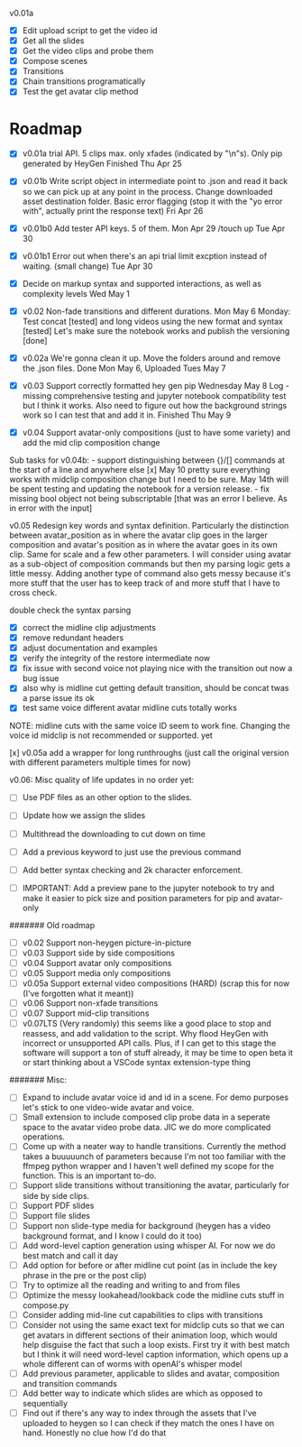 v0.01a
- [x] Edit upload script to get the video id
- [x] Get all the slides
- [x] Get the video clips and probe them
- [x] Compose scenes
- [x] Transitions
- [x] Chain transitions programatically
- [x] Test the get avatar clip method

# Roadmap
- [x] v0.01a trial API. 5 clips max. only xfades (indicated by "\n"s). Only pip generated by HeyGen Finished Thu Apr 25
- [x] v0.01b Write script object in intermediate point to .json and read it back so we can pick up at any point in the process. Change downloaded asset destination folder. Basic error flagging (stop it with the "yo error with", actually print the response text) Fri Apr 26
- [x] v0.01b0 Add tester API keys. 5 of them. Mon Apr 29 /touch up Tue Apr 30
- [x] v0.01b1 Error out when there's an api trial limit excption instead of waiting. (small change) Tue Apr 30
- [x] Decide on markup syntax and supported interactions, as well as complexity levels Wed May 1
- [x] v0.02 Non-fade transitions and different durations. Mon May 6
Monday: Test concat [tested] and long videos using the new format and syntax [tested]
Let's make sure the notebook works and publish the versioning [done]
- [x] v0.02a We're gonna clean it up. Move the folders around and remove the .json files. Done Mon May 6, Uploaded Tues May 7
- [x] v0.03 Support correctly formatted hey gen pip
Wednesday May 8 Log - missing comprehensive testing and jupyter notebook compatibility test but I think it works. Also need to figure out how the background strings work so I can test that and add it in. Finished Thu May 9

- [x] v0.04 Support avatar-only compositions (just to have some variety) and add the mid clip composition change

Sub tasks for v0.04b:
    - support distinguishing between {}/[] commands at the start of a line and anywhere else [x] May 10
    pretty sure everything works with midclip composition change but I need to be sure. May 14th will be spent testing and updating the notebook for a version release.
    - fix missing bool object not being subscriptable [that was an error I believe. As in error with the input]


v0.05 
Redesign key words and syntax definition. Particularly the distinction between avatar_position as in where the avatar clip goes in the larger composition and avatar's position as in where the avatar goes in its own clip. Same for scale and a few other parameters. I will consider using avatar as a sub-object of composition commands but then my parsing logic gets a little messy. Adding another type of command also gets messy because it's more stuff that the user has to keep track of and more stuff that I have to cross check.

double check the syntax parsing
- [x] correct the midline clip adjustments
- [x] remove redundant headers
- [x] adjust documentation and examples
- [x] verify the integrity of the restore intermediate now
- [x] fix issue with second voice not playing nice with the transition out now a bug issue
- [x] also why is midline cut getting default transition, should be concat twas a parse issue its ok 
- [x] test same voice different avatar midline cuts totally works

NOTE: midline cuts with the same voice ID seem to work fine. Changing the voice id midclip is not recommended or supported. yet

[x] v0.05a add a wrapper for long runthroughs (just call the original version with different parameters multiple times for now)

v0.06:
Misc quality of life updates in no order yet:
- [ ] Use PDF files as an other option to the slides.
- [ ] Update how we assign the slides
- [ ] Multithread the downloading to cut down on time
- [ ] Add a previous keyword to just use the previous command
- [ ] Add better syntax checking and 2k character enforcement.
- [ ] IMPORTANT: Add a preview pane to the jupyter notebook to try and make it easier to pick size and position parameters for pip and avatar-only


####### Old roadmap
- [ ] v0.02     Support non-heygen picture-in-picture
- [ ] v0.03     Support side by side compositions
- [ ] v0.04     Support avatar only compositions
- [ ] v0.05     Support media only compositions
- [ ] v0.05a    Support external video compositions (HARD) (scrap this for now (I've forgotten what it meant))
- [ ] v0.06     Support non-xfade transitions
- [ ] v0.07     Support mid-clip transitions
- [ ] v0.07LTS  (Very randomly) this seems like a good place to stop and reassess, and add validation to the script. Why flood HeyGen with incorrect or unsupported API calls. Plus, if I can get to this stage the software will support a ton of stuff already, it may be time to open beta it or start thinking about a VSCode syntax extension-type thing

####### Misc:
- [ ] Expand to include avatar voice id and id in a scene. For demo purposes let's stick to one video-wide avatar and voice.
- [ ] Small extension to include composed clip probe data in a seperate space to the avatar video probe data. JIC we do more complicated operations.
- [ ] Come up with a neater way to handle transitions. Currently the method takes a buuuuunch of parameters because I'm not too familiar with the ffmpeg python wrapper and I haven't well defined my scope for the function. This is an important to-do.
- [ ] Support slide transitions without transitioning the avatar, particularly for side by side clips.
- [ ] Support PDF slides
- [ ] Support file slides
- [ ] Support non slide-type media for background (heygen has a video background format, and I know I could do it too)
- [ ] Add word-level caption generation using whisper AI. For now we do best match and call it  day
- [ ] Add option for before or after midline cut point (as in include the key phrase in the pre or the post clip)
- [ ] Try to optimize all the reading and writing to and from files
- [ ] Optimize the messy lookahead/lookback code the midline cuts stuff in compose.py
- [ ] Consider adding mid-line cut capabilities to clips with transitions
- [ ] Consider not using the same exact text for midclip cuts so that we can get avatars in different sections of their animation loop, which would help disguise the fact that such a loop exists. First try it with best match but I think it will need word-level caption information, which opens up a whole different can of worms with openAI's whisper model
- [ ] Add previous parameter, applicable to slides and avatar, composition and transition commands
- [ ] Add better way to indicate which slides are which as opposed to sequentially
- [ ] Find out if there's any way to index through the assets that I've uploaded to heygen so I can check if they match the ones I have on hand. Honestly no clue how I'd do that